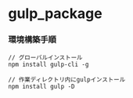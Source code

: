 # gulp_package

### 環境構築手順  

```
// グローバルインストール    
npm install gulp-cli -g   

// 作業ディレクトリ内にgulpインストール    
npm install gulp -D  
```
